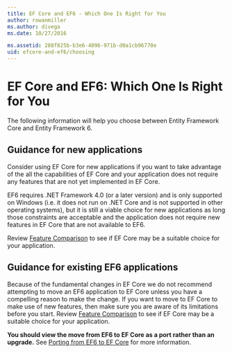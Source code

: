 ```yaml
---
title: EF Core and EF6 - Which One Is Right for You
author: rowanmiller
ms.author: divega
ms.date: 10/27/2016

ms.assetid: 288f825b-b3e6-4096-971b-d0a1cb96770e
uid: efcore-and-ef6/choosing
---
```

# EF Core and EF6: Which One Is Right for You

The following information will help you choose between Entity Framework Core and Entity Framework 6.

## Guidance for new applications

Consider using EF Core for new applications if you want to take advantage of the all the capabilities of EF Core and your application does not require any features that are not yet implemented in EF Core.

EF6 requires .NET Framework 4.0 (or a later version) and is only supported on Windows (i.e. it does not run on .NET Core and is not supported in other operating systems), but it is still a viable choice for new applications as long those constraints are acceptable and the application does not require new features in EF Core that are not available to EF6.

Review [Feature Comparison](features.md) to see if EF Core may be a suitable choice for your application.

## Guidance for existing EF6 applications

Because of the fundamental changes in EF Core we do not recommend attempting to move an EF6 application to EF Core unless you have a compelling reason to make the change. If you want to move to EF Core to make use of new features, then make sure you are aware of its limitations before you start. Review [Feature Comparison](features.md) to see if EF Core may be a suitable choice for your application.

**You should view the move from EF6 to EF Core as a port rather than an upgrade.** See [Porting from EF6 to EF Core](porting/index.md) for more information.
